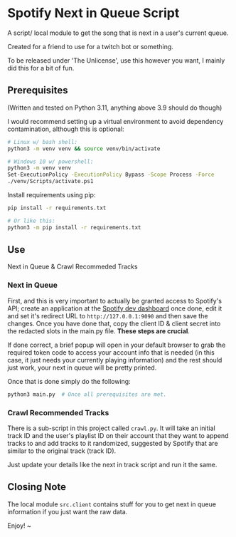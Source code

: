 # Spotify Next in Queue Script

A script/ local module to get the song that is next in a user's current queue.

Created for a friend to use for a twitch bot or something.

To be released under 'The Unlicense', use this however you want, I mainly did
this for a bit of fun.


## Prerequisites

(Written and tested on Python 3.11, anything above 3.9 should do though)

I would recommend setting up a virtual environment to avoid dependency
contamination, although this is optional:

```bash
# Linux w/ bash shell: 
python3 -m venv venv && source venv/bin/activate

# Windows 10 w/ powershell:
python3 -m venv venv
Set-ExecutionPolicy -ExecutionPolicy Bypass -Scope Process -Force
./venv/Scripts/activate.ps1
```

Install requirements using pip:

```bash
pip install -r requirements.txt

# Or like this:
python3 -m pip install -r requirements.txt
```


## Use

Next in Queue & Crawl Recommeded Tracks

### Next in Queue

First, and this is very important to actually be granted access to Spotify's
API; create an application at the
[Spotify dev dashboard](https://developer.spotify.com/dashboard/applications)
once done, edit it and set it's redirect URL to `http://127.0.0.1:9090` and
then save the changes. Once you have done that, copy the client ID & client
secret into the redacted slots in the main.py file.
<b>These steps are crucial</b>.

If done correct, a brief popup will open in your default browser to grab the
required token code to access your account info that is needed
(in this case, it just needs your currently playing information) and the rest
should just work, your next in queue will be pretty printed.

Once that is done simply do the following:

```bash
python3 main.py  # Once all prerequisites are met.
```

### Crawl Recommended Tracks

There is a sub-script in this project called `crawl.py`. It will take an
initial track ID and the user's playlist ID on their account that they want
to append tracks to and add tracks to it randomized, suggested by Spotify
that are similar to the original track (track ID).

Just update your details like the next in track script and run it the same.


## Closing Note

The local module `src.client` contains stuff for you to get next in queue
information if you just want the raw data.

Enjoy! ~
